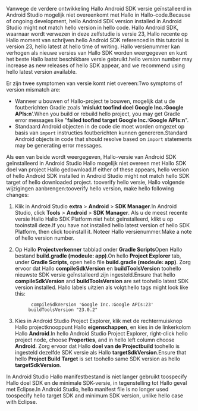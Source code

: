 <span data-ttu-id="b0f12-101">Vanwege de verdere ontwikkeling Hallo Android SDK versie geïnstalleerd in Android Studio mogelijk niet overeenkomt met Hallo in Hallo-code.</span><span class="sxs-lookup"><span data-stu-id="b0f12-101">Because of ongoing development, hello Android SDK version installed in Android Studio might not match hello version in hello code.</span></span> <span data-ttu-id="b0f12-102">Hallo Android SDK, waarnaar wordt verwezen in deze zelfstudie is versie 23, Hallo recente op Hallo moment van schrijven.</span><span class="sxs-lookup"><span data-stu-id="b0f12-102">hello Android SDK referenced in this tutorial is version 23, hello latest at hello time of writing.</span></span> <span data-ttu-id="b0f12-103">Hallo versienummer kan verhogen als nieuwe versies van Hallo SDK worden weergegeven en kunt het beste Hallo laatst beschikbare versie gebruikt.</span><span class="sxs-lookup"><span data-stu-id="b0f12-103">hello version number may increase as new releases of hello SDK appear, and we recommend using hello latest version available.</span></span>

<span data-ttu-id="b0f12-104">Er zijn twee symptomen van versie komt niet overeen:</span><span class="sxs-lookup"><span data-stu-id="b0f12-104">Two symptoms of version mismatch are:</span></span>

- <span data-ttu-id="b0f12-105">Wanneer u bouwen of Hallo-project te bouwen, mogelijk dat u de foutberichten Gradle zoals '**mislukt toofind doel Google Inc.:Google APIs:n**'.</span><span class="sxs-lookup"><span data-stu-id="b0f12-105">When you build or rebuild hello project, you may get Gradle error messages like "**failed toofind target Google Inc.:Google APIs:n**".</span></span>
- <span data-ttu-id="b0f12-106">Standaard Android objecten in de code die moet worden omgezet op basis van `import` instructies foutberichten kunnen genereren.</span><span class="sxs-lookup"><span data-stu-id="b0f12-106">Standard Android objects in code that should resolve based on `import` statements may be generating error messages.</span></span>

<span data-ttu-id="b0f12-107">Als een van beide wordt weergegeven, Hallo-versie van Android SDK geïnstalleerd in Android Studio Hallo mogelijk niet overeen met Hallo SDK doel van project Hallo gedownload.</span><span class="sxs-lookup"><span data-stu-id="b0f12-107">If either of these appears, hello version of hello Android SDK installed in Android Studio might not match hello SDK target of hello downloaded project.</span></span> <span data-ttu-id="b0f12-108">tooverify hello versie, Hallo volgende wijzigingen aanbrengen:</span><span class="sxs-lookup"><span data-stu-id="b0f12-108">tooverify hello version, make hello following changes:</span></span>

1. <span data-ttu-id="b0f12-109">Klik in Android Studio **extra** > **Android** > **SDK Manager**.</span><span class="sxs-lookup"><span data-stu-id="b0f12-109">In Android Studio, click **Tools** > **Android** > **SDK Manager**.</span></span> <span data-ttu-id="b0f12-110">Als u de meest recente versie Hallo Hallo SDK Platform niet hebt geïnstalleerd, klikt u op tooinstall deze.</span><span class="sxs-lookup"><span data-stu-id="b0f12-110">If you have not installed hello latest version of hello SDK Platform, then click tooinstall it.</span></span> <span data-ttu-id="b0f12-111">Noteer Hallo versienummer.</span><span class="sxs-lookup"><span data-stu-id="b0f12-111">Make a note of hello version number.</span></span>
2. <span data-ttu-id="b0f12-112">Op Hallo **Projectverkenner** tabblad onder **Gradle Scripts**Open Hallo bestand **build.gradle (modeule: app)**.</span><span class="sxs-lookup"><span data-stu-id="b0f12-112">On hello **Project Explorer** tab, under **Gradle Scripts**, open hello file **build.gradle (modeule: app)**.</span></span> <span data-ttu-id="b0f12-113">Zorg ervoor dat Hallo **compileSdkVersion** en **buildToolsVersion** toohello nieuwste SDK versie geïnstalleerd zijn ingesteld.</span><span class="sxs-lookup"><span data-stu-id="b0f12-113">Ensure that hello **compileSdkVersion** and **buildToolsVersion** are set toohello latest SDK version installed.</span></span> <span data-ttu-id="b0f12-114">Hallo labels uitzien als volgt:</span><span class="sxs-lookup"><span data-stu-id="b0f12-114">hello tags might look like this:</span></span>

             compileSdkVersion 'Google Inc.:Google APIs:23'
            buildToolsVersion "23.0.2"
3. <span data-ttu-id="b0f12-115">Kies in Android Studio Project Explorer, klik met de rechtermuisknop Hallo projectknooppunt Hallo **eigenschappen**, en kies in de linkerkolom Hallo **Android**.</span><span class="sxs-lookup"><span data-stu-id="b0f12-115">In hello Android Studio Project Explorer, right-click hello project node, choose **Properties**, and in hello left column choose **Android**.</span></span> <span data-ttu-id="b0f12-116">Zorg ervoor dat Hallo **doel van de Projectbuild** toohello is ingesteld dezelfde SDK versie als Hallo **targetSdkVersion**.</span><span class="sxs-lookup"><span data-stu-id="b0f12-116">Ensure that hello **Project Build Target** is set toohello same SDK version as hello **targetSdkVersion**.</span></span>

<span data-ttu-id="b0f12-117">In Android Studio Hallo manifestbestand is niet langer gebruikt toospecify Hallo doel SDK en de minimale SDK-versie, in tegenstelling tot Hallo geval met Eclipse.</span><span class="sxs-lookup"><span data-stu-id="b0f12-117">In Android Studio, hello manifest file is no longer used toospecify hello target SDK and minimum SDK version, unlike hello case with Eclipse.</span></span>
